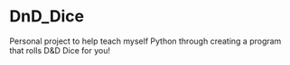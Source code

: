 # DnD_Dice
Personal project to help teach myself Python through creating a program that rolls D&amp;D Dice for you!
